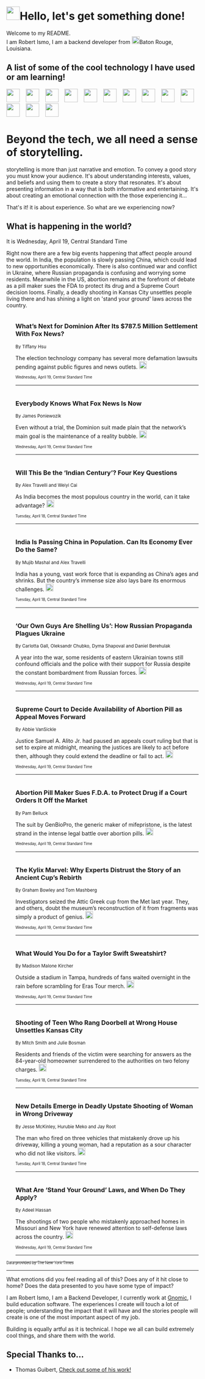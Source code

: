 <h1><img src="https://emojis.slackmojis.com/emojis/images/1643514375/3493/hot-coffee.gif?1643514375" width="35"/>Hello, let's get something done!</h1>

<p>Welcome to my README.<br/>
I am Robert Ismo, I am a backend developer from <img src="https://emojis.slackmojis.com/emojis/images/1638395689/50435/moulin_rouge.png?1638395689" width="20"/>Baton Rouge, Louisiana.</p>
<h2>A list of some of the cool technology I have used or am learning!</h2>
<p>
<img src="https://emojis.slackmojis.com/emojis/images/1643516091/21142/meow_bongotap.gif?1643516091" width="35" alt="">
<img src="https://img.shields.io/badge/Favorite%20Frontend%20Framework-SvelteKit-f83903" alt="">
<img src="https://img.shields.io/badge/Second%20Favorite-Vue-40b581" alt="">
<img src="https://img.shields.io/badge/Most%20Used%20Runtime-Nodejs-78b061" alt="">
<img src="https://emojis.slackmojis.com/emojis/images/1643517416/34482/fire.gif?1643517416" width="35" alt="">
<img src="https://img.shields.io/badge/Javascript%20But%20Better-Typescript-0078ca" alt="">
<img src="https://img.shields.io/badge/Favorite%20Language-Elixir-3e244d" alt="">
<img src="https://img.shields.io/badge/Containerize%20Everything-Docker-6ac9ef" alt="">
<img src="https://emojis.slackmojis.com/emojis/images/1643514596/5999/meow_party.gif?1643514596" width="35" alt="">
<img src="https://img.shields.io/badge/API%20Love%20Language-Graphql-de32a5" alt="">
<img src="https://img.shields.io/badge/Our%20Favorite%20Version%20Controller-Git-e94f33" alt="">
<img src="https://img.shields.io/badge/Favorite%20Database-Redis-d42d1d" alt="">
<img src="https://emojis.slackmojis.com/emojis/images/1643514559/5584/deployparrot.gif?1643514559" width="35" alt="">
<img src="https://img.shields.io/badge/Container%20Interstate-RabbitMQ-f66200" alt="">
<img src="https://img.shields.io/badge/Gotta%20Learn-Kubernetes-316adf" alt="">
<img src="https://img.shields.io/badge/Really%20Mature%20Now-WASM-654fef" alt="">
<img src="https://emojis.slackmojis.com/emojis/images/1666642497/61942/dance_vibe.gif?1666642497" width="35" alt="">
<img src="https://img.shields.io/badge/For%20My%20M1-ARM64-657d96" alt="">
<img src="https://img.shields.io/badge/Loving%20This%20So%20Much-TailwindCSS-17bcb5" alt="">
<img src="https://img.shields.io/badge/Cool%20Build%20Tool-Vite-f9cb24" alt="">
<img src="https://emojis.slackmojis.com/emojis/images/1669231376/62819/working-on-it.gif?1669231376" width="35" alt="">
<img src="https://img.shields.io/badge/Fun%20and%20Easy%20Database-MongoDB-5f8c49" alt="">
<img src="https://img.shields.io/badge/JS%20Life%20Support-NPM-c73737" alt="">
<img src="https://img.shields.io/badge/I%20Liked%20It-DynamoDB-0073b9" alt="">
<img src="https://emojis.slackmojis.com/emojis/images/1643514045/46/question.gif?1643514045" width="35" alt="">
<img src="https://img.shields.io/badge/cool-React-60d6f9" alt="">
<img src="https://img.shields.io/badge/Future%20Big%20Project-Lambda-f37e00" alt="">
<img src="https://img.shields.io/badge/NPM%20But%20Better-PNPM-f1aa07" alt="">
<img src="https://emojis.slackmojis.com/emojis/images/1643514943/9662/fbwow.gif?1643514943" width="35" alt="">
<img src="https://img.shields.io/badge/First%20Language-C-662079" alt="">
<img src="https://img.shields.io/badge/Where%20I%20Deploy%20Frontend-Vercel-000000" alt="">
<img src="https://img.shields.io/badge/Who%20Does%20not%20Want%20an%20App-Swift-f9492a" alt="">
<img src="https://emojis.slackmojis.com/emojis/images/1643514058/151/javascript.png?1643514058" width="35" alt="">
<img src="https://img.shields.io/badge/cool-Python-fbd542" alt="">
<img src="https://img.shields.io/badge/Favorite%20Something-Stripe-656cdc" alt="">
<img src="https://img.shields.io/badge/Of%20Course-HTML5-ed6327" alt="">
<img src="https://emojis.slackmojis.com/emojis/images/1660415405/60731/bomb.gif?1660415405" width="35" alt="">
<img src="https://img.shields.io/badge/hate-CSS-2964ec" alt="">
<img src="https://img.shields.io/badge/Learning-CircleCI-141215" alt="">
<img src="https://img.shields.io/badge/Learning-Rust-fbbb3b" alt="">
<img src="https://emojis.slackmojis.com/emojis/images/1660415397/60712/writing-hand.gif?1660415397" width="35" alt="">
<img src="https://img.shields.io/badge/Dev%20Browser%20of%20Choice-Firefox-cc4e26" alt="">
<img src="https://img.shields.io/badge/Recoverying%20From%20Windows-UNIX-1781e3" alt="">
<img src="https://img.shields.io/badge/LOVE-LogSeq-90c1c2" alt="">
<img src="https://emojis.slackmojis.com/emojis/images/1643514066/223/kirby.gif?1643514066" width="35" alt="">
<img src="https://img.shields.io/badge/Daily%20Driver-MacOS-e6e6e8" alt="">
<img src="https://img.shields.io/badge/Git%20Server-Github-000000" alt="">
<img src="https://img.shields.io/badge/enjoyable-EC2-f17428" alt="">
<img src="https://emojis.slackmojis.com/emojis/images/1643514239/2069/excited.gif?1643514239" width="35" alt="">
</p>
<h1>Beyond the tech, we all need a sense of storytelling.</h1>
<p>storytelling is more than just narrative and emotion. To convey a good story you must know your audience. It's about understanding interests, values, and beliefs and using them to create a story that resonates. It's about presenting information in a way that is both informative and entertaining. It's about creating an emotional connection with the those experiencing it...</p>
<p>That's it! it is about experience. So what are we experiencing now?</p>
<h2>What is happening in the world?</h2>
<p>It is Wednesday, April 19, Central Standard Time</p>
<p>
Right now there are a few big events happening that affect people around the world. In India, the population is slowly passing China, which could lead to new opportunities economically. There is also continued war and conflict in Ukraine, where Russian propaganda is confusing and worrying some residents. Meanwhile in the US, abortion remains at the forefront of debate as a pill maker sues the FDA to protect its drug and a Supreme Court decision looms. Finally, a deadly shooting in Kansas City unsettles people living there and has shining a light on &#39;stand your ground&#39; laws across the country.</p>
<ol>
<img src="https://img.shields.io/badge/-business-blue" alt="">
<h3>What’s Next for Dominion After Its $787.5 Million Settlement With Fox News?</h3>
<sub>By Tiffany Hsu</sub>
<p>The election technology company has several more defamation lawsuits pending against public figures and news outlets.  <a href="https://nyti.ms/3AgDfiI"><img src="https://developer.nytimes.com/files/poweredby_nytimes_30b.png?v=1583354208352" height="20"></a></p>
<sub><sub>Wednesday, April 19, Central Standard Time</sub></sub>
<hr/>
<img src="https://img.shields.io/badge/-arts-blue" alt="">
<h3>Everybody Knows What Fox News Is Now</h3>
<sub>By James Poniewozik</sub>
<p>Even without a trial, the Dominion suit made plain that the network’s main goal is the maintenance of a reality bubble.  <a href="https://nyti.ms/3ootEUG"><img src="https://developer.nytimes.com/files/poweredby_nytimes_30b.png?v=1583354208352" height="20"></a></p>
<sub><sub>Wednesday, April 19, Central Standard Time</sub></sub>
<hr/>
<img src="https://img.shields.io/badge/-world-blue" alt="">
<h3>Will This Be the ‘Indian Century’? Four Key Questions</h3>
<sub>By Alex Travelli and Weiyi Cai</sub>
<p>As India becomes the most populous country in the world, can it take advantage?  <a href="https://nyti.ms/3MU5KdG"><img src="https://developer.nytimes.com/files/poweredby_nytimes_30b.png?v=1583354208352" height="20"></a></p>
<sub><sub>Tuesday, April 18, Central Standard Time</sub></sub>
<hr/>
<img src="https://img.shields.io/badge/-world-blue" alt="">
<h3>India Is Passing China in Population. Can Its Economy Ever Do the Same?</h3>
<sub>By Mujib Mashal and Alex Travelli</sub>
<p>India has a young, vast work force that is expanding as China’s ages and shrinks. But the country’s immense size also lays bare its enormous challenges.  <a href="https://nyti.ms/40jAibN"><img src="https://developer.nytimes.com/files/poweredby_nytimes_30b.png?v=1583354208352" height="20"></a></p>
<sub><sub>Tuesday, April 18, Central Standard Time</sub></sub>
<hr/>
<img src="https://img.shields.io/badge/-world-blue" alt="">
<h3>‘Our Own Guys Are Shelling Us’: How Russian Propaganda Plagues Ukraine</h3>
<sub>By Carlotta Gall, Oleksandr Chubko, Dyma Shapoval and Daniel Berehulak</sub>
<p>A year into the war, some residents of eastern Ukrainian towns still confound officials and the police with their support for Russia despite the constant bombardment from Russian forces.  <a href="https://nyti.ms/43Mqeel"><img src="https://developer.nytimes.com/files/poweredby_nytimes_30b.png?v=1583354208352" height="20"></a></p>
<sub><sub>Wednesday, April 19, Central Standard Time</sub></sub>
<hr/>
<img src="https://img.shields.io/badge/-us-blue" alt="">
<h3>Supreme Court to Decide Availability of Abortion Pill as Appeal Moves Forward</h3>
<sub>By Abbie VanSickle</sub>
<p>Justice Samuel A. Alito Jr. had paused an appeals court ruling but that is set to expire at midnight, meaning the justices are likely to act before then, although they could extend the deadline or fail to act.  <a href="https://nyti.ms/3GX0VMS"><img src="https://developer.nytimes.com/files/poweredby_nytimes_30b.png?v=1583354208352" height="20"></a></p>
<sub><sub>Wednesday, April 19, Central Standard Time</sub></sub>
<hr/>
<img src="https://img.shields.io/badge/-health-blue" alt="">
<h3>Abortion Pill Maker Sues F.D.A. to Protect Drug if a Court Orders It Off the Market</h3>
<sub>By Pam Belluck</sub>
<p>The suit by GenBioPro, the generic maker of mifepristone, is the latest strand in the intense legal battle over abortion pills.  <a href="https://nyti.ms/3UMvtqt"><img src="https://developer.nytimes.com/files/poweredby_nytimes_30b.png?v=1583354208352" height="20"></a></p>
<sub><sub>Wednesday, April 19, Central Standard Time</sub></sub>
<hr/>
<img src="https://img.shields.io/badge/-arts-blue" alt="">
<h3>The Kylix Marvel: Why Experts Distrust the Story of an Ancient Cup’s Rebirth</h3>
<sub>By Graham Bowley and Tom Mashberg</sub>
<p>Investigators seized the Attic Greek cup from the Met last year. They, and others, doubt the museum’s reconstruction of it from fragments was simply a product of genius.  <a href="https://nyti.ms/3KRtD36"><img src="https://developer.nytimes.com/files/poweredby_nytimes_30b.png?v=1583354208352" height="20"></a></p>
<sub><sub>Wednesday, April 19, Central Standard Time</sub></sub>
<hr/>
<img src="https://img.shields.io/badge/-style-blue" alt="">
<h3>What Would You Do for a Taylor Swift Sweatshirt?</h3>
<sub>By Madison Malone Kircher</sub>
<p>Outside a stadium in Tampa, hundreds of fans waited overnight in the rain before scrambling for Eras Tour merch.  <a href="https://nyti.ms/43NMwfO"><img src="https://developer.nytimes.com/files/poweredby_nytimes_30b.png?v=1583354208352" height="20"></a></p>
<sub><sub>Wednesday, April 19, Central Standard Time</sub></sub>
<hr/>
<img src="https://img.shields.io/badge/-us-blue" alt="">
<h3>Shooting of Teen Who Rang Doorbell at Wrong House Unsettles Kansas City</h3>
<sub>By Mitch Smith and Julie Bosman</sub>
<p>Residents and friends of the victim were searching for answers as the 84-year-old homeowner surrendered to the authorities on two felony charges.  <a href="https://nyti.ms/40m9Uyf"><img src="https://developer.nytimes.com/files/poweredby_nytimes_30b.png?v=1583354208352" height="20"></a></p>
<sub><sub>Tuesday, April 18, Central Standard Time</sub></sub>
<hr/>
<img src="https://img.shields.io/badge/-nyregion-blue" alt="">
<h3>New Details Emerge in Deadly Upstate Shooting of Woman in Wrong Driveway</h3>
<sub>By Jesse McKinley, Hurubie Meko and Jay Root</sub>
<p>The man who fired on three vehicles that mistakenly drove up his driveway, killing a young woman, had a reputation as a sour character who did not like visitors.  <a href="https://nyti.ms/3onr6WN"><img src="https://developer.nytimes.com/files/poweredby_nytimes_30b.png?v=1583354208352" height="20"></a></p>
<sub><sub>Tuesday, April 18, Central Standard Time</sub></sub>
<hr/>
<img src="https://img.shields.io/badge/-us-blue" alt="">
<h3>What Are ‘Stand Your Ground’ Laws, and When Do They Apply?</h3>
<sub>By Adeel Hassan</sub>
<p>The shootings of two people who mistakenly approached homes in Missouri and New York have renewed attention to self-defense laws across the country.  <a href="https://nyti.ms/3UMdJeU"><img src="https://developer.nytimes.com/files/poweredby_nytimes_30b.png?v=1583354208352" height="20"></a></p>
<sub><sub>Wednesday, April 19, Central Standard Time</sub></sub>
<hr/>
</ol>
<a href="https://developer.nytimes.com"><sub><sub>Data provided by The New York Times</sub></sub></a>
<hr/>
<p>What emotions did you feel reading all of this? Does any of it hit close to home? Does the data presented to you have some type of impact?</p>
<p>I am Robert Ismo, I am a Backend Developer, I currently work at <a href="https://gnomic.education/">Gnomic</a>, I build education software. The experiences I create will touch a lot of people; understanding the impact that it will have and the stories people will create is one of the most important aspect of my job.</p>
<p>Building is equally artful as it is technical. I hope we all can build extremely cool things, and share them with the world.</p>
<h2>Special Thanks to...</h2>
<ul>
<li>Thomas Guibert, <a href="https://github.com/thmsgbrt/thmsgbrt">Check out some of his work!</a></li>
</ul>